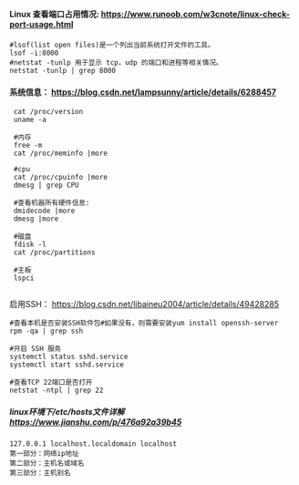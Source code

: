 #### Linux 查看端口占用情况: https://www.runoob.com/w3cnote/linux-check-port-usage.html 

```shell
#lsof(list open files)是一个列出当前系统打开文件的工具。
lsof -i:8000
#netstat -tunlp 用于显示 tcp，udp 的端口和进程等相关情况。
netstat -tunlp | grep 8000
```

#### 系统信息： https://blog.csdn.net/lampsunny/article/details/6288457 

```shell
 cat /proc/version
 uname -a
 
 #内存
 free -m
 cat /proc/meminfo |more
 
 #cpu
 cat /proc/cpuinfo |more
 dmesg | grep CPU
 
 #查看机器所有硬件信息:
 dmidecode |more
 dmesg |more
 
 #磁盘
 fdisk -l
 cat /proc/partitions
 
 #主板
 lspci
 
```

启用SSH： https://blog.csdn.net/libaineu2004/article/details/49428285 

```shell
#查看本机是否安装SSH软件包#如果没有，则需要安装yum install openssh-server
rpm -qa | grep ssh

#开启 SSH 服务
systemctl status sshd.service
systemctl start sshd.service

#查看TCP 22端口是否打开
netstat -ntpl | grep 22
```

##### linux环境下/etc/hosts文件详解  https://www.jianshu.com/p/476a92a39b45 

```
127.0.0.1 localhost.localdomain localhost
第一部分：网络ip地址
第二部分：主机名或域名
第三部分：主机别名
```

